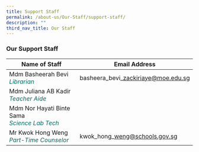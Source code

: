 ```yaml
---
title: Support Staff
permalink: /about-us/Our-Staff/support-staff/
description: ""
third_nav_title: Our Staff
---
```

### **Our Support Staff**



| Name of Staff | Email Address |
| -------- | -------- | 
| Mdm Basheerah Bevi<br><i style="color:#016C62;">Librarian</i>|basheera\_bevi\_zackiriaye@moe.edu.sg|
|Mdm Juliana AB Kadir<br><i style="color:#016C62;">Teacher Aide</i>| |
|Mdm Nor Hayati Binte Sama<br><i style="color:#016C62;">Science Lab Tech</i>| |
|Mr Kwok Hong Weng<br><i style="color:#016C62;">Part-Time Counselor</i>| kwok\_hong\_weng@schools.gov.sg|